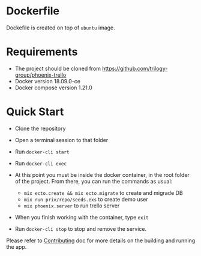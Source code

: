 # Dockerfile
 Dockefile is created on top of `ubuntu` image.
 # Requirements
 - The project should be cloned from https://github.com/trilogy-group/phoenix-trello
 - Docker version 18.09.0-ce
 - Docker compose version 1.21.0
  
# Quick Start
- Clone the repository
- Open a terminal session to that folder
- Run `docker-cli start`
- Run `docker-cli exec`
- At this point you must be inside the docker container, in the root folder of the project. From there, you can run the commands as usual:
	- `mix ecto.create && mix ecto.migrate` to create and migrade DB
	- `mix run priv/repo/seeds.exs` to create demo user
	- `mix phoenix.server` to run trello server
	
- When you finish working with the container, type `exit`
- Run `docker-cli stop` to stop and remove the service.
 
 Please refer to [Contributing](../CONTRIBUTING.md) doc for more details on the building and running the app.

